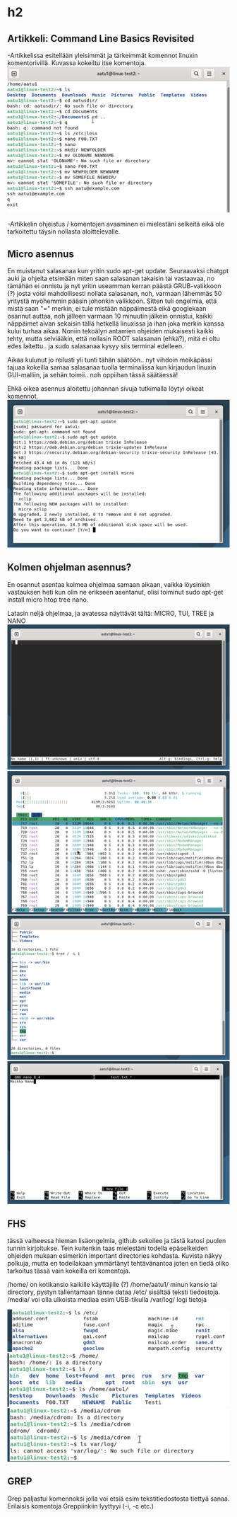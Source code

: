 # h2

## Artikkeli: Command Line Basics Revisited
-Artikkelissa esitellään yleisimmät ja tärkeimmät komennot linuxin komentorivillä. Kuvassa kokeiltu itse komentoja.
 ![Add file: Upload](komentorivi.png)

-Artikkelin ohjeistus / komentojen avaaminen ei mielestäni selkeitä eikä ole tarkoitettu täysin nollasta aloittelevalle.

 ## Micro asennus

En muistanut salasanaa kun yritin sudo apt-get update. Seuraavaksi chatgpt auki ja ohjeita etsimään miten saan salasanan takaisin tai vastaavaa, no tämähän ei onnistu ja nyt yritin useamman kerran päästä GRUB-valikkoon (?) josta voisi mahdollisesti nollata salasanan, noh, varmaan lähemmäs 50 yritystä myöhemmin pääsin johonkin valikkoon. Sitten tuli ongelmia, että mistä saan "=" merkin, ei tule mistään näppäimestä eikä googlekaan osannut auttaa, noh jälleen varmaan 10 minuutin jälkein onnistui, kaikki näppäimet aivan sekaisin tällä hetkellä linuxissa ja ihan joka merkin kanssa kului turhaa aikaa. Noniin tekoälyn antamien ohjeiden mukaisesti kaikki tehty, mutta selviääkin, että nollasin ROOT salasanan (ehkä?), mitä ei oltu edes laitettu.. ja sudo salasanaa kysyy siis terminal edelleen.

Aikaa kulunut jo reilusti yli tunti tähän säätöön.. nyt vihdoin meikäpässi tajuaa kokeilla samaa salasanaa tuolla terminalissa kun kirjaudun linuxin GUI-malliin, ja sehän toimii.. noh oppiihan tässä säätäessä!

Ehkä oikea asennus aloitettu johannan sivuja tutkimalla löytyi oikeat komennot.
 ![Add file: Upload](update.png)

## Kolmen ohjelman asennus?

En osannut asentaa kolmea ohjelmaa samaan aikaan, vaikka löysinkin vastauksen heti kun olin ne erikseen asentanut, olisi toiminut sudo apt-get install micro htop tree nano.

Latasin neljä ohjelmaa, ja avatessa näyttävät tältä: MICRO, TUI, TREE ja NANO
 ![Add file: Upload](Micro.png)
  ![Add file: Upload](TUI.png)
   ![Add file: Upload](tree.png)
    ![Add file: Upload](nano.png)

## FHS

tässä vaiheessa hieman lisäongelmia, github sekoilee ja tästä katosi puolen tunnin kirjoitukse. Tein kuitenkin taas mielestäni todella epäselkeiden ohjeiden mukaan esimerkin important directories kohdasta. Kuvista näkyy polkuja, mutta en todellakaan ymmärtänyt tehtävänantoa joten en tiedä oliko tarkoitus tässä vain kokeilla eri komentoja. 

/home/ on kotikansio kaikille käyttäjille (?)
/home/aatu1/ minun kansio tai directory, pystyn tallentamaan tänne dataa
/etc/ sisältää teksti tiedostoja.
/media/ voi olla ulkoista mediaa esim USB-tikulla
/var/log/ logi tietoja

 ![Add file: Upload](teht4.png)
  ![Add file: Upload](teht6.png)
   ![Add file: Upload](teht7.png)

## GREP

Grep paljastui komennoksi jolla voi etsiä esim tekstitiedostosta tiettyä sanaa. Erilaisis komentoja Greppiinkiin lyyttyyi (-i, -c etc.)




